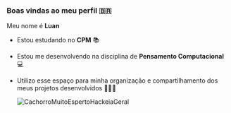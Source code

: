 ### Boas vindas ao meu perfil 🇧🇷

Meu nome é **Luan** 
- Estou estudando no **CPM** 📚
- Estou me desenvolvendo na disciplina de **Pensamento Computacional** 💻
- Utilizo esse espaço para minha organização e compartilhamento dos meus projetos desenvolvidos 👨‍👦‍👦

  ![CachorroMuitoEspertoHackeiaGeral](https://media.tenor.com/Bpbu2-YNL6cAAAAM/hacker-pupper-dog.gif)
